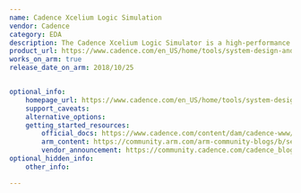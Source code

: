 ```yaml
---
name: Cadence Xcelium Logic Simulation
vendor: Cadence
category: EDA
description: The Cadence Xcelium Logic Simulator is a high-performance verification platform for SystemVerilog, VHDL, SystemC, UVM, mixed-signal, and low-power designs. It accelerates IP and SoC verification through domain-specific apps, including ML-based test compression and functional safety.
product_url: https://www.cadence.com/en_US/home/tools/system-design-and-verification/simulation-and-testbench-verification/xcelium-simulator.html
works_on_arm: true
release_date_on_arm: 2018/10/25


optional_info:
    homepage_url: https://www.cadence.com/en_US/home/tools/system-design-and-verification/simulation-and-testbench-verification/xcelium-simulator.html
    support_caveats:
    alternative_options:
    getting_started_resources:
        official_docs: https://www.cadence.com/content/dam/cadence-www/global/en_US/documents/tools/system-design-verification/secured/xcelium-logic-simulator-ds.pdf
        arm_content: https://community.arm.com/arm-community-blogs/b/servers-and-cloud-computing-blog/posts/increasing-the-pace-of-innovation-with-arm-and-aws-for-silicon-design-using-eda-software
        vendor_announcement: https://community.cadence.com/cadence_blogs_8/b/fv/posts/cadence-announces-full-cadence-verification-suite-compatibility-for-arm-based-high-performance-computing-servers
optional_hidden_info:
    other_info: 

---
```

